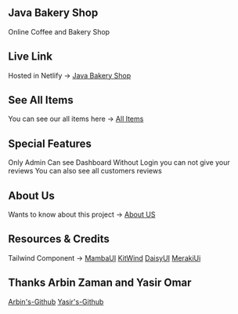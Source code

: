 ## Java Bakery Shop 
Online Coffee and Bakery Shop

## Live Link 
Hosted in Netlify -> [Java Bakery Shop](https://javabakeryshop.netlify.app/) 

## See All Items
You can see our all items here -> [All Items](https://javabakeryshop.netlify.app/allItems)

## Special Features
Only Admin Can see Dashboard
Without Login you can not give your reviews
You can also see all customers reviews

## About Us
Wants to know about this project -> [About US](https://javabakeryshop.netlify.app/aboutUs)

## Resources & Credits
Tailwind Component -> [MambaUI](https://www.mambaui.com/components) [KitWind](https://kitwind.io/products/kometa/components/) [DaisyUI](https://daisyui.com/)
[MerakiUi](https://merakiui.com/)

## Thanks Arbin Zaman and Yasir Omar
[Arbin's-Github]()
[Yasir's-Github]()


